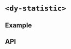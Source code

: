 # `<dy-statistic>`

## Example

<gbp-example
  name="dy-statistic"
  props='{"style": "width: 200px;", "type": "duration", "text": "Title", "value": 12000, "prevValue": 9000}'
  src="https://jspm.dev/duoyun-ui/elements/statistic"></gbp-example>

## API

<gbp-api src="/src/elements/statistic.ts"></gbp-api>
